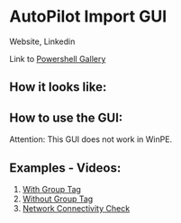 # AutoPilot Import GUI

Website, Linkedin

Link to [Powershell Gallery](https://www.powershellgallery.com/packages/Get-WindowsAutopilotImportGUI)

## How it looks like:

## How to use the GUI:

Attention: This GUI does not work in WinPE. 

## Examples - Videos:

1. [With Group Tag](https://ugurkoc.de/wp-content/uploads/2022/08/Import-with-Group-Tag.mp4)
2. [Without Group Tag](https://ugurkoc.de/wp-content/uploads/2022/08/Import-without-Group-Tag.mp4)
3. [Network Connectivity Check](https://ugurkoc.de/wp-content/uploads/2022/08/Network-Connectivity-Check-2.mp4)
